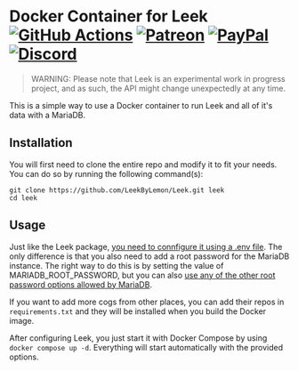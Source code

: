 # Docker Container for Leek<br>[![GitHub Actions][actions-img]][actions-url] [![Patreon][patreon-img]][patreon-url] [![PayPal][paypal-img]][paypal-url] [![Discord][discord-img]][discord-url]

> WARNING: Please note that Leek is an experimental work in progress project, and as such, the API might change unexpectedly at any time.

This is a simple way to use a Docker container to run Leek and all of it's data with a MariaDB.

## Installation

You will first need to clone the entire repo and modify it to fit your needs. You can do so by running the following command(s):

```
git clone https://github.com/LeekByLemon/Leek.git leek
cd leek
```

## Usage

Just like the Leek package, [you need to connfigure it using a .env file](https://github.com/LeekByLemon/Leek#usage). The only difference is that you also need to add a root password for the MariaDB instance. The right way to do this is by setting the value of MARIADB_ROOT_PASSWORD, but you can also [use any of the other root password options allowed by MariaDB](https://github.com/docker-library/docs/tree/master/mariadb#environment-variables).

If you want to add more cogs from other places, you can add their repos in `requirements.txt` and they will be installed when you build the Docker image.

After configuring Leek, you just start it with Docker Compose by using `docker compose up -d`. Everything will start automatically with the provided options.

[actions-img]: https://img.shields.io/github/actions/workflow/status/LeekByLemon/LeekDocker/main.yml?branch=master&label=actions
[actions-url]: https://github.com/LeekByLemon/Leek/actions
[patreon-img]: https://img.shields.io/badge/support-patreon-FF424D.svg
[patreon-url]: https://www.patreon.com/lemonchan
[paypal-img]: https://img.shields.io/badge/support-paypal-0079C1.svg
[paypal-url]: https://paypal.me/justalemon
[discord-img]: https://img.shields.io/badge/discord-join-7289DA.svg
[discord-url]: https://discord.gg/Cf6sspj
